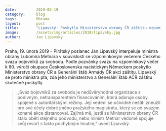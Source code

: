 ```yaml
---
date:         2019-02-19
category:     blog
tags:         Obrana
layout:       post
title:        "Lipavský: Poskytlo Ministerstvo obrany ČR záštitu vzpomínkovému večeru Českého svazu bojovníků za svobodu?"
image:        /assets/img/articles/2018/lipavsky.jpg
author:       Jan Lipavský
---
```


Praha, 19. února 2019 – Pirátský poslanec Jan Lipavský interpeluje ministra obrany Lubomíra Metnara v souvislosti se vzpomínkovým večerem Českého svazu bojovníků za svobodu. Podle pozvánky svazu na vzpomínkový večer k 80. výročí okupace Československa nacistickým Německem poskytlo Ministerstvo obrany ČR a Generální štáb Armády ČR akci záštitu. Lipavský se proto ministra ptá, zda jeho ministerstvo a Generální štáb AČR záštitu skutečně poskytly. 

> „Svaz bojovníků za svobodu je nedůvěryhodná organizace s podivným, netransparentním financováním, která adoruje osoby spojené s autoritářskými režimy. Její vedení se očividně neštítí zneužít pro své účely dobré jméno pražského magistrátu, který se od svazem konané akce distancoval. Zajímá mě, jestli se Ministerstvo obrany ČR  stalo obětí stejného podvodu, nebo ministr Metnar vědomě spojuje svůj resort s takto pochybným hnutím,” uvedl Lipavský.
